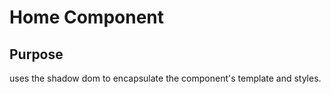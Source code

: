 # Home Component

## Purpose

uses the shadow dom to encapsulate the component's template and styles.
